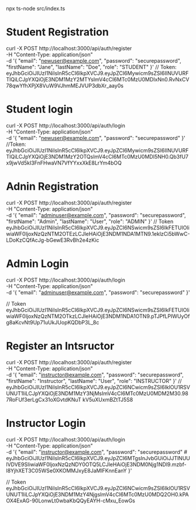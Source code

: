 npx ts-node src/index.ts

# Student Registration
curl -X POST http://localhost:3000/api/auth/register \
-H "Content-Type: application/json" \
-d '{
  "email": "newuser@example.com",
  "password": "securepassword",
  "firstName": "Jane",
  "lastName": "Doe",
  "role": "STUDENT"
}'
// Token: eyJhbGciOiJIUzI1NiIsInR5cCI6IkpXVCJ9.eyJpZCI6Mywicm9sZSI6IlNUVURFTlQiLCJpYXQiOjE3NDM1MzY2MTYsImV4cCI6MTc0MzU0MDIxNn0.RvNxCV78qwYfhXPjX8VuW9VJhmMEJVUP3dbXr_aay0s

# Student login
curl -X POST http://localhost:3000/api/auth/login \
-H "Content-Type: application/json" \
-d '{
  "email": "newuser@example.com",
  "password": "securepassword"
}'
//Token: eyJhbGciOiJIUzI1NiIsInR5cCI6IkpXVCJ9.eyJpZCI6Mywicm9sZSI6IlNUVURFTlQiLCJpYXQiOjE3NDM1MzY2OTQsImV4cCI6MTc0MzU0MDI5NH0.Qb3fU7x9jwVd5kI3FnFHwaVN7VfYYxxXkE8LrYm4bOQ



# Adnin Registration
curl -X POST http://localhost:3000/api/auth/register \
-H "Content-Type: application/json" \
-d '{
  "email": "adminuser@example.com",
  "password": "securepassword",
  "firstName": "Admin",
  "lastName": "User",
  "role": "ADMIN"
}'
// Token eyJhbGciOiJIUzI1NiIsInR5cCI6IkpXVCJ9.eyJpZCI6NSwicm9sZSI6IkFETUlOIiwiaWF0IjoxNzQzNTM2OTEzLCJleHAiOjE3NDM1NDA1MTN9.1eklzCi5bWwC-LDoKzCQfAcJg-bGewE3RvBh2e4zKic


# Admin Login

curl -X POST http://localhost:3000/api/auth/login \
-H "Content-Type: application/json" \
-d '{
  "email": "adminuser@example.com",
  "password": "securepassword"
}'

// Token eyJhbGciOiJIUzI1NiIsInR5cCI6IkpXVCJ9.eyJpZCI6NSwicm9sZSI6IkFETUlOIiwiaWF0IjoxNzQzNTM2OTkzLCJleHAiOjE3NDM1NDA1OTN9.pTJPfLPIWUyOfg8aKcvNt9Up71uUkJUopKQDbP3L_8c

# Register an Intsructor

curl -X POST http://localhost:3000/api/auth/register \
-H "Content-Type: application/json" \
-d '{
  "email": "instructor@example.com",
  "password": "securepassword",
  "firstName": "Instructor",
  "lastName": "User",
  "role": "INSTRUCTOR"
}'
// eyJhbGciOiJIUzI1NiIsInR5cCI6IkpXVCJ9.eyJpZCI6NCwicm9sZSI6IklOU1RSVUNUT1IiLCJpYXQiOjE3NDM1MzY3NjMsImV4cCI6MTc0MzU0MDM2M30.987RoFUf3erLgCx31oXGvtdKNuT  kV5uXUxmBZtTJ5S8

# Instructor Login

curl -X POST http://localhost:3000/api/auth/login \
-H "Content-Type: application/json" \
-d '{
  "email": "instructor@example.com",
  "password": "securepassword" # eyJhbGciOiJIUzI1NiIsInR5cCI6IkpXVCJ9.eyJpZCI6MTgsInJvbGUiOiJJTlNUUlVDVE9SIiwiaWF0IjoxNzQzNDY0OTQ5LCJleHAiOjE3NDM0Njg1NDl9.mzbf-l8YjhXET3C05WSe0XKOMMJxyE8JaMlFKnnEanY
}'

// Token eyJhbGciOiJIUzI1NiIsInR5cCI6IkpXVCJ9.eyJpZCI6NCwicm9sZSI6IklOU1RSVUNUT1IiLCJpYXQiOjE3NDM1MzY4NjgsImV4cCI6MTc0MzU0MDQ2OH0.kPAOX4ExAG-90LonwLt0wbaKbQQyEAYH-cMxu_EowGs
